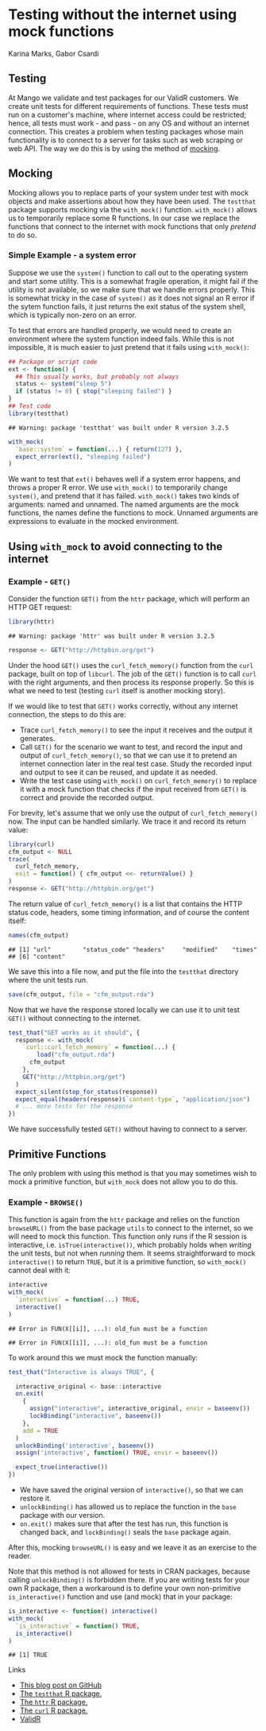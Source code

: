 # Testing without the internet using mock functions
Karina Marks, Gabor Csardi  

## Testing

At Mango we validate and test packages for our ValidR customers.
We create unit tests for different requirements
of functions. These tests must run on a customer's machine, where internet
access could be restricted; hence, all tests 
must work - and pass - on any OS and without an internet connection. This
creates a problem when testing packages whose main functionality is to
connect to a server for tasks such as web scraping or web API. The way we
do this is by using the method of
[mocking](https://en.wikipedia.org/wiki/Mock_object).


## Mocking

Mocking allows you to replace parts of your system under test with mock
objects and make assertions about how they have been used. The `testthat`
package supports mocking via the `with_mock()` function. `with_mock()` allows us to
temporarily replace some R functions. In our case we replace the functions
that connect to the internet with mock functions that only *pretend* to do
so.

### Simple Example - a system error

Suppose we use the `system()` function to call out to the operating
system and start some utility. This is a somewhat fragile operation, it
might fail if the utility is not available, so we make sure that we 
handle errors properly. This is somewhat tricky in the case of `system()` as 
it does not signal an R error if the sytem function fails, it just 
returns the exit status of the system shell, which is typically
non-zero on an error.

To test that errors are handled properly, we would need to create an
environment where the system function indeed fails. While this is not
impossible, it is much easier to just pretend that it fails using
`with_mock()`:


```r
## Package or script code
ext <- function() {
  ## This usually works, but probably not always
  status <- system("sleep 5")
  if (status != 0) { stop("sleeping failed") }
}
## Test code
library(testthat)
```

```
## Warning: package 'testthat' was built under R version 3.2.5
```

```r
with_mock(
  `base::system` = function(...) { return(127) },
  expect_error(ext(), "sleeping failed")
)
```

We want to test that `ext()` behaves well if a system error happens,
and throws a proper R error. We use `with_mock()` to temporarily change
`system()`, and pretend that it has failed. `with_mock()` takes two kinds
of arguments: named and unnamed. The named arguments are the mock functions,
the names define the functions to mock. Unnamed arguments are expressions
to evaluate in the mocked environment.

## Using `with_mock` to avoid connecting to the internet

### Example - `GET()`

Consider the function `GET()` from the `httr` package,
which will perform an HTTP GET request:


```r
library(httr)
```

```
## Warning: package 'httr' was built under R version 3.2.5
```

```r
response <- GET("http://httpbin.org/get")
```

Under the hood `GET()` uses the `curl_fetch_memory()` function from the
`curl` package, built on top of `libcurl`. The job of the `GET()` function is
to call `curl` with the right arguments, and then process its response
properly. So this is what we need to test (testing `curl` itself is
another mocking story).

If we would like to test that `GET()` works correctly, without any internet
connection, the steps to do this are:

* Trace `curl_fetch_memory()` to see the input it receives and the
  output it generates.
* Call `GET()` for the scenario we want to test, and record the input
  and output of `curl_fetch_memory()`, so that we can use it to pretend an
  internet connection later in the real test case. Study the recorded
  input and output to see it can be reused, and update it as needed.
* Write the test case using `with_mock()` on `curl_fetch_memory()` to
  replace it with a mock function that checks if the input received from
  `GET()` is correct and provide the recorded output.

For brevity, let's assume that we only use the output of
`curl_fetch_memory()` now. The input can be handled similarly.
We trace it and record its return value:


```r
library(curl)
cfm_output <- NULL
trace(
  curl_fetch_memory,
  exit = function() { cfm_output <<- returnValue() }
)
response <- GET("http://httpbin.org/get")
```

The return value of `curl_fetch_memory()` is a list that contains the HTTP
status code, headers, some timing information, and of course the content
itself:


```r
names(cfm_output)
```

```
## [1] "url"         "status_code" "headers"     "modified"    "times"      
## [6] "content"
```

We save this into a file now, and put the file into the `testthat`
directory where the unit tests run.


```r
save(cfm_output, file = "cfm_output.rda")
```

Now that we have the response stored locally we can use it to unit test
`GET()` without connecting to the internet.


```r
test_that("GET works as it should", {
  response <- with_mock(
    `curl::curl_fetch_memory` = function(...) {
	    load("cfm_output.rda")
      cfm_output
    },
    GET("http://httpbin.org/get")
  )
  expect_silent(stop_for_status(response))
  expect_equal(headers(response)$`content-type`, "application/json")
  # ... more tests for the response
})
```

We have successfully tested `GET()` without having to connect to a server.

## Primitive Functions

The only problem with using this method is that you may sometimes wish to
mock a primitive function, but `with_mock` does not allow you to do this.

### Example - `BROWSE()`

This function is again from the `httr` package and relies on the function
`browseURL()` from the base package `utils` to connect to the internet, so we
will need to mock this function. This function only runs if the R session
is interactive, i.e. `isTrue(interactive())`, which probably holds when
*writing* the unit tests, but not when *running* them. 
It seems straightforward to mock `interactive()` to return `TRUE`, but it
is a primitive function, so `with_mock()` cannot deal with it:

```r
interactive
with_mock(
  `interactive` = function(...) TRUE,
  interactive()
)
```

```
## Error in FUN(X[[i]], ...): old_fun must be a function
```

```
## Error in FUN(X[[i]], ...): old_fun must be a function
```

To work around this we must mock the function manually:


```r
test_that("Interactive is always TRUE", {

  interactive_original <- base::interactive
  on.exit(
    {
      assign("interactive", interactive_original, envir = baseenv())
      lockBinding("interactive", baseenv())
    },
    add = TRUE
  )
  unlockBinding('interactive', baseenv())
  assign('interactive', function() TRUE, envir = baseenv())

  expect_true(interactive())
})
```

* We have saved the original version of `interactive()`, so that we can restore it.
* `unlockBinding()` has allowed us to replace the function in the `base`
  package with our version.
* `on.exit()` makes sure that after the test has run, this function is
  changed back, and  `lockBinding()` seals the `base` package again.

After this, mocking `browseURL()` is easy and we leave it
as an exercise to the reader.

Note that this method is not allowed for tests in CRAN packages,
because calling `unlockBinding()` is forbidden there. If you are
writing tests for your own R package, then a workaround is to define
your own non-primitive `is_interactive()` function and use (and mock) 
that in your package:


```r
is_interactive <- function() interactive()
with_mock(
  `is_interactive` = function() TRUE,
  is_interactive()
)
```

```
## [1] TRUE
```

Links

* [This blog post on GitHub](https://github.com/MangoTheCat/blog-with-mock)
* [The `testthat` R package.](https://github.com/hadley/testthat#readme)
* [The `httr` R package.](https://github.com/hadley/httr#readme)
* [The `curl` R package.](https://github.com/jeroenooms/curl#readme)
* [ValidR](http://www.mango-solutions.com/wp/products-services/products/validr/)
